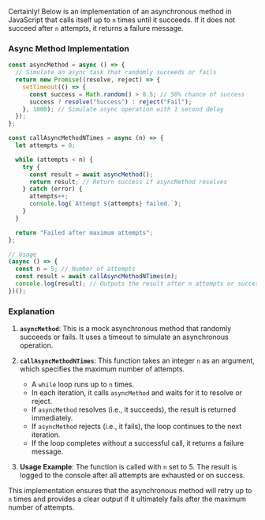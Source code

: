 Certainly! Below is an implementation of an asynchronous method in JavaScript that calls itself up to `n` times until it succeeds. If it does not succeed after `n` attempts, it returns a failure message.

### Async Method Implementation

```javascript
const asyncMethod = async () => {
  // Simulate an async task that randomly succeeds or fails
  return new Promise((resolve, reject) => {
    setTimeout(() => {
      const success = Math.random() > 0.5; // 50% chance of success
      success ? resolve("Success") : reject("Fail");
    }, 1000); // Simulate async operation with 1 second delay
  });
};

const callAsyncMethodNTimes = async (n) => {
  let attempts = 0;

  while (attempts < n) {
    try {
      const result = await asyncMethod();
      return result; // Return success if asyncMethod resolves
    } catch (error) {
      attempts++;
      console.log(`Attempt ${attempts} failed.`);
    }
  }

  return "Failed after maximum attempts";
};

// Usage
(async () => {
  const n = 5; // Number of attempts
  const result = await callAsyncMethodNTimes(n);
  console.log(result); // Outputs the result after n attempts or success
})();
```

### Explanation

1. **`asyncMethod`**: This is a mock asynchronous method that randomly succeeds or fails. It uses a timeout to simulate an asynchronous operation.
2. **`callAsyncMethodNTimes`**: This function takes an integer `n` as an argument, which specifies the maximum number of attempts.
    - A `while` loop runs up to `n` times.
    - In each iteration, it calls `asyncMethod` and waits for it to resolve or reject.
    - If `asyncMethod` resolves (i.e., it succeeds), the result is returned immediately.
    - If `asyncMethod` rejects (i.e., it fails), the loop continues to the next iteration.
    - If the loop completes without a successful call, it returns a failure message.

3. **Usage Example**: The function is called with `n` set to 5. The result is logged to the console after all attempts are exhausted or on success.

This implementation ensures that the asynchronous method will retry up to `n` times and provides a clear output if it ultimately fails after the maximum number of attempts.